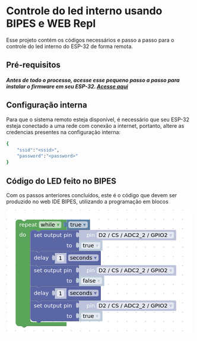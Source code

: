 # Controle do led interno usando BIPES e WEB Repl

Esse projeto contém os códigos necessários e passo a passo para o controle do led interno do ESP-32 de forma remota.

## Pré-requisitos

##### Antes de todo o processo, acesse esse pequeno passo a passo para instalar o firmware em seu ESP-32. [Acesse aqui](https://github.com/Natalnet/ura-codes/blob/master/imagens/bipes_exec.png)

## Configuração interna

Para que o sistema remoto esteja disponível, é necessário que seu ESP-32 esteja conectado a uma rede com conexão a internet, portanto, altere as credencias presentes na configuração interna:

```bash
{
    "ssid":"<ssid>",
    "password":"<password>"
}
```

## Código do LED feito no BIPES

Com os passos anteriores concluídos, este é o código que devem ser produzido no web IDE BIPES, utilizando a programação em blocos

![1](https://github.com/Natalnet/ura-codes/blob/master/imagens/bipes_code_gpio2.png)





